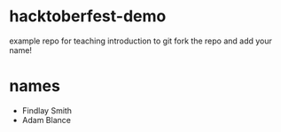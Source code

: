 # hacktoberfest-demo
example repo for teaching introduction to git
fork the repo and add your name!
# names
- Findlay Smith
- Adam Blance
